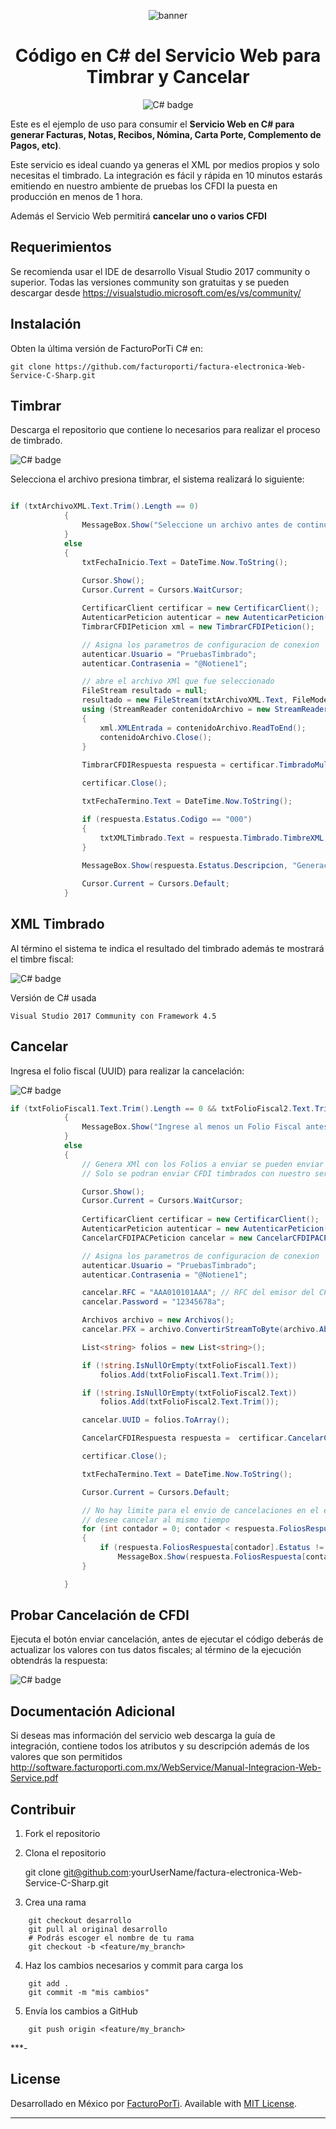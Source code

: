 <div align="center">

![banner](img/GitHub.png)

# Código en C# del Servicio Web  para Timbrar y Cancelar

![C# badge](img/subtitulo-badge.png)

</div>

Este es el ejemplo de uso para consumir el **Servicio Web en C#  para generar Facturas, Notas, Recibos, Nómina, Carta Porte, Complemento de Pagos, etc)**.

Este servicio es ideal cuando ya generas el XML por medios propios y solo necesitas el timbrado. La integración es fácil y rápida en 10 minutos estarás emitiendo en nuestro ambiente de pruebas los CFDI la puesta en producción en menos de 1 hora.

Además el Servicio Web permitirá **cancelar uno o varios CFDI**

## Requerimientos

Se recomienda usar el IDE de desarrollo Visual Studio 2017 community o superior. Todas las versiones community son gratuitas y se pueden descargar desde https://visualstudio.microsoft.com/es/vs/community/

## Instalación

Obten la última versión de FacturoPorTi C# en:

    git clone https://github.com/facturoporti/factura-electronica-Web-Service-C-Sharp.git


## Timbrar

Descarga el repositorio que contiene lo necesarios para realizar el proceso de timbrado. 

![C# badge](img/timbrado.png)

Selecciona el archivo presiona timbrar, el sistema realizará lo siguiente: 

```csharp

if (txtArchivoXML.Text.Trim().Length == 0)
            {
                MessageBox.Show("Seleccione un archivo antes de continuar.", "Error al Timbrar Documento");
            }
            else
            {
                txtFechaInicio.Text = DateTime.Now.ToString();
                
                Cursor.Show();
                Cursor.Current = Cursors.WaitCursor;

                CertificarClient certificar = new CertificarClient();                
                AutenticarPeticion autenticar = new AutenticarPeticion();
                TimbrarCFDIPeticion xml = new TimbrarCFDIPeticion();

                // Asigna los parametros de configuracion de conexion 
                autenticar.Usuario = "PruebasTimbrado";
                autenticar.Contrasenia = "@Notiene1";

                // abre el archivo XMl que fue seleccionado
                FileStream resultado = null;
                resultado = new FileStream(txtArchivoXML.Text, FileMode.Open, FileAccess.Read, FileShare.Read);
                using (StreamReader contenidoArchivo = new StreamReader(resultado))
                {
                    xml.XMLEntrada = contenidoArchivo.ReadToEnd();
                    contenidoArchivo.Close();
                }
                
                TimbrarCFDIRespuesta respuesta = certificar.TimbradoMultiEmpresas(autenticar, xml); 

                certificar.Close();

                txtFechaTermino.Text = DateTime.Now.ToString();

                if (respuesta.Estatus.Codigo == "000")
                {
                    txtXMLTimbrado.Text = respuesta.Timbrado.TimbreXML;
                }
                
                MessageBox.Show(respuesta.Estatus.Descripcion, "Generación CFDI");

                Cursor.Current = Cursors.Default;
            }
```

## XML Timbrado

Al término el sistema te indica el resultado del timbrado además te mostrará el timbre fiscal:

![C# badge](img/timbrado-timbre.png)


Versión de C# usada

```
Visual Studio 2017 Community con Framework 4.5 
```


## Cancelar

Ingresa el folio fiscal (UUID) para realizar la cancelación: 

![C# badge](img/Cancelacion.png)

```csharp
if (txtFolioFiscal1.Text.Trim().Length == 0 && txtFolioFiscal2.Text.Trim().Length == 0)
            {
                MessageBox.Show("Ingrese al menos un Folio Fiscal antes de continuar.", "Error al cancelar el CFDI");
            }
            else
            {
                // Genera XMl con los Folios a enviar se pueden enviar uno o mas CFDI para cancelacion 
                // Solo se podran enviar CFDI timbrados con nuestro servicio no hay el limite de CFDI que se puean cancelar

                Cursor.Show();
                Cursor.Current = Cursors.WaitCursor;
              
                CertificarClient certificar = new CertificarClient();
                AutenticarPeticion autenticar = new AutenticarPeticion();
                CancelarCFDIPACPeticion cancelar = new CancelarCFDIPACPeticion();

                // Asigna los parametros de configuracion de conexion 
                autenticar.Usuario = "PruebasTimbrado";
                autenticar.Contrasenia = "@Notiene1";

                cancelar.RFC = "AAA010101AAA"; // RFC del emisor del CFDI;
                cancelar.Password = "12345678a";

                Archivos archivo = new Archivos();                
                cancelar.PFX = archivo.ConvertirStreamToByte(archivo.Abrir(ObtieneDirectorioAplicacion() + @"\Certificado\AAA010101AAA.pfx"));  //"Se debe de enviar el certificado en formato PFX para realizar la cancelacion";

                List<string> folios = new List<string>();

                if (!string.IsNullOrEmpty(txtFolioFiscal1.Text))
                    folios.Add(txtFolioFiscal1.Text.Trim());

                if (!string.IsNullOrEmpty(txtFolioFiscal2.Text))
                    folios.Add(txtFolioFiscal2.Text.Trim());

                cancelar.UUID = folios.ToArray(); 

                CancelarCFDIRespuesta respuesta =  certificar.CancelarCFDICualquierPAC(autenticar, cancelar);

                certificar.Close();

                txtFechaTermino.Text = DateTime.Now.ToString();

                Cursor.Current = Cursors.Default;

                // No hay limite para el envio de cancelaciones en el ejemplo solo en envian 3 pero pueden ser todos los que el usuario 
                // desee cancelar al mismo tiempo
                for (int contador = 0; contador < respuesta.FoliosRespuesta.Length; contador++)
			    {
                    if (respuesta.FoliosRespuesta[contador].Estatus != null)
                        MessageBox.Show(respuesta.FoliosRespuesta[contador].Estatus.Descripcion, "Generación CFDI");
			    }

            }
```

## Probar Cancelación de CFDI

Ejecuta el botón enviar cancelación, antes de ejecutar el código deberás de actualizar los valores con tus datos fiscales; al término de la ejecución obtendrás la respuesta: 

![C# badge](img/Cancelar-CFDI.png)

## Documentación Adicional

Si deseas mas información del servicio web descarga la guía de integración,   contiene todos los atributos y su descripción además de los valores que son permitidos http://software.facturoporti.com.mx/WebService/Manual-Integracion-Web-Service.pdf



## Contribuir

1. Fork el repositorio 

2. Clona el repositorio

    git clone git@github.com:yourUserName/factura-electronica-Web-Service-C-Sharp.git


3. Crea una rama 
```
    git checkout desarrollo
    git pull al original desarrollo
    # Podrás escoger el nombre de tu rama
    git checkout -b <feature/my_branch>
```
4. Haz los cambios necesarios y commit para carga los
```
    git add .
    git commit -m "mis cambios"
```
5. Envía los cambios a GitHub
```
    git push origin <feature/my_branch>
```

***-

## License

Desarrollado en México por [FacturoPorTi](https://www.FacturoPorTi.com). Available with [MIT License](LICENSE).
****


